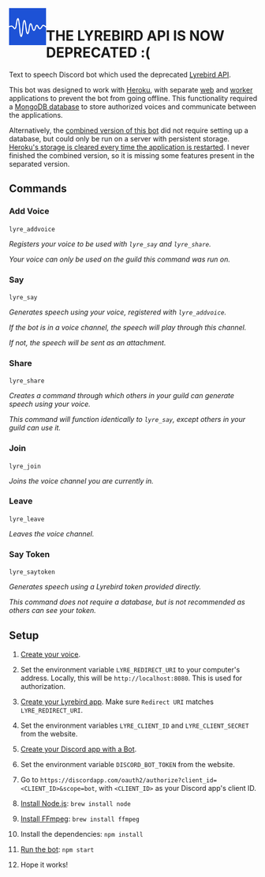 <img src="lyrebird.png?raw=true" width="75" align="left">

# THE LYREBIRD API IS NOW DEPRECATED :(
Text to speech Discord bot which used the deprecated [Lyrebird API](https://docs.lyrebird.ai).

This bot was designed to work with [Heroku](https://www.heroku.com), with separate [web](https://github.com/MysteryPancake/Discord-Lyrebird/tree/master/web) and [worker](https://github.com/MysteryPancake/Discord-Lyrebird/tree/master/worker) applications to prevent the bot from going offline. This functionality required a [MongoDB database](https://www.mongodb.com) to store authorized voices and communicate between the applications.

Alternatively, the [combined version of this bot](https://github.com/MysteryPancake/Discord-Lyrebird/tree/master/combined) did not require setting up a database, but could only be run on a server with persistent storage. [Heroku's storage is cleared every time the application is restarted](https://devcenter.heroku.com/articles/active-storage-on-heroku). I never finished the combined version, so it is missing some features present in the separated version.

## Commands
### Add Voice
`lyre_addvoice`

*Registers your voice to be used with `lyre_say` and `lyre_share`.*

*Your voice can only be used on the guild this command was run on.*

### Say
`lyre_say`

*Generates speech using your voice, registered with `lyre_addvoice`.*

*If the bot is in a voice channel, the speech will play through this channel.*

*If not, the speech will be sent as an attachment.*

### Share
`lyre_share`

*Creates a command through which others in your guild can generate speech using your voice.*

*This command will function identically to `lyre_say`, except others in your guild can use it.*

### Join
`lyre_join`

*Joins the voice channel you are currently in.*

### Leave
`lyre_leave`

*Leaves the voice channel.*

### Say Token
`lyre_saytoken`

*Generates speech using a Lyrebird token provided directly.*

*This command does not require a database, but is not recommended as others can see your token.*

## Setup
1. [Create your voice](https://myvoice.lyrebird.ai).

2. Set the environment variable `LYRE_REDIRECT_URI` to your computer's address. Locally, this will be `http://localhost:8080`. This is used for authorization.

3. [Create your Lyrebird app](https://myvoice.lyrebird.ai/application/new). Make sure `Redirect URI` matches `LYRE_REDIRECT_URI`.

4. Set the environment variables `LYRE_CLIENT_ID` and `LYRE_CLIENT_SECRET` from the website.

5. [Create your Discord app with a Bot](https://discordapp.com/developers/applications/me).

6. Set the environment variable `DISCORD_BOT_TOKEN` from the website.

7. Go to `https://discordapp.com/oauth2/authorize?client_id=<CLIENT_ID>&scope=bot`, with `<CLIENT_ID>` as your Discord app's client ID.

8. [Install Node.js](https://nodejs.org/en/download): `brew install node`

9. [Install FFmpeg](https://www.ffmpeg.org/download.html): `brew install ffmpeg`

10. Install the dependencies: `npm install`

11. [Run the bot](https://github.com/MysteryPancake/Discord-Lyrebird/blob/master/combined/lyrebird.js): `npm start`

12. Hope it works!
